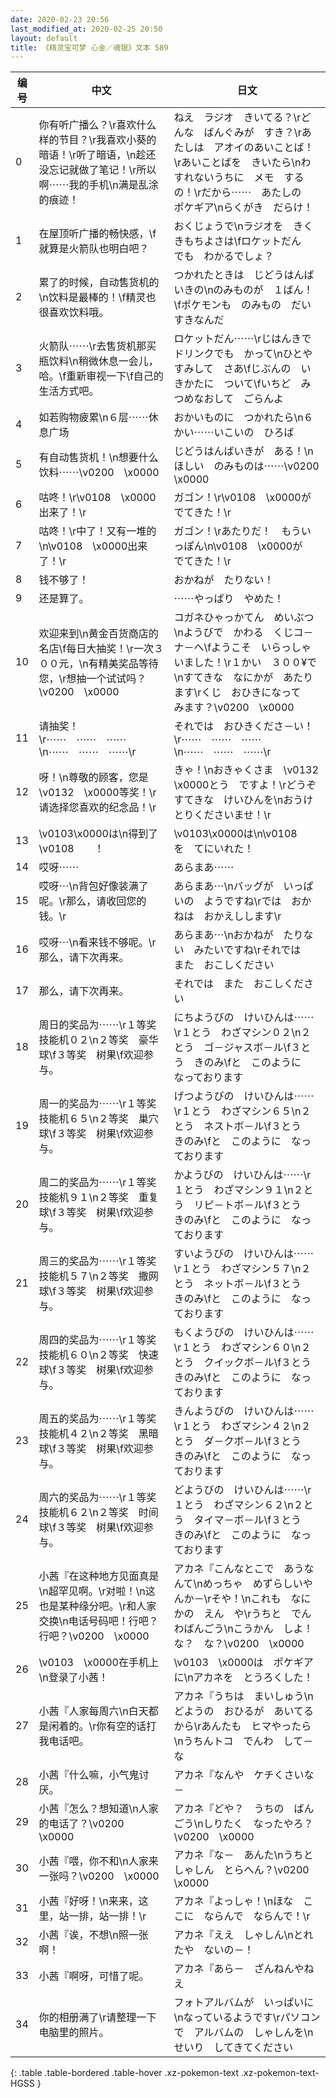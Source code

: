 ```yaml
---
date: 2020-02-23 20:56
last_modified_at: 2020-02-25 20:50
layout: default
title: 《精灵宝可梦 心金／魂银》文本 589
---
```

| 编号 | 中文 | 日文 |
| ---- | ---- | ---- |
| 0 | 你有听广播么？\r喜欢什么样的节目？\r我喜欢小葵的暗语！\r听了暗语，\n趁还没忘记就做了笔记！\r所以啊⋯⋯我的手机\n满是乱涂的痕迹！ | ねえ　ラジオ　きいてる？\rどんな　ばんぐみが　すき？\rあたしは　アオイのあいことば！\rあいことばを　きいたら\nわすれないうちに　メモ　するの！\rだから⋯⋯　あたしの　ポケギア\nらくがき　だらけ！ |
| 1 | 在屋顶听广播的畅快感，\f就算是火箭队也明白吧？ | おくじょうで\nラジオを　きく　きもちよさは\fロケットだん　でも　わかるでしょ？ |
| 2 | 累了的时候，自动售货机的\n饮料是最棒的！\f精灵也很喜欢饮料哦。 | つかれたときは　じどうはんばいきの\nのみものが　１ばん！\fポケモンも　のみもの　だいすきなんだ |
| 3 | 火箭队⋯⋯\r去售货机那买瓶饮料\n稍微休息一会儿，哈。\f重新审视一下\f自己的生活方式吧。 | ロケットだん⋯⋯\rじはんきで　ドリンクでも　かって\nひとやすみして　さあ\fじぶんの　いきかたに　ついて\fいちど　みつめなおして　ごらんよ |
| 4 | 如若购物疲累\n６层⋯⋯休息广场 | おかいものに　つかれたら\n６かい⋯⋯いこいの　ひろば |
| 5 | 有自动售货机！\n想要什么饮料⋯⋯\v0200　\x0000 | じどうはんばいきが　ある！\nほしい　のみものは⋯⋯\v0200　\x0000 |
| 6 | 咕咚！\r\v0108　\x0000出来了！\r | ガゴン！\r\v0108　\x0000が　でてきた！\r |
| 7 | 咕咚！\r中了！又有一堆的\n\v0108　\x0000出来了！\r | ガゴン！\rあたりだ！　もういっぽん\n\v0108　\x0000が　でてきた！\r |
| 8 | 钱不够了！ | おかねが　たりない！ |
| 9 | 还是算了。 | ⋯⋯やっぱり　やめた！ |
| 10 | 欢迎来到\n黄金百货商店的名店\f每日大抽奖！\r一次３００元，\n有精美奖品等待您，\r想抽一个试试吗？\v0200　\x0000 | コガネひゃっかてん　めいぶつ\nようびで　かわる　くじコ－ナ－へ\fようこそ　いらっしゃいました！\r１かい　３００¥で\nすてきな　なにかが　あたります\rくじ　おひきになって　みます？\v0200　\x0000 |
| 11 | 请抽奖！\r⋯⋯　⋯⋯　⋯⋯\n⋯⋯　⋯⋯　⋯⋯\r | それでは　おひきくださ－い！\r⋯⋯　⋯⋯　⋯⋯\n⋯⋯　⋯⋯　⋯⋯\r |
| 12 | 呀！\n尊敬的顾客，您是\v0132　\x0000等奖！\r请选择您喜欢的纪念品！\r | きゃ！\nおきゃくさま　\v0132　\x0000とう　ですよ！\rどうぞ　すてきな　けいひんを\nおうけとりくださいませ！\r |
| 13 | \v0103\x0000は\n得到了\v0108　　！ | \v0103\x0000は\n\v0108　　を　てにいれた！ |
| 14 | 哎呀⋯⋯ | あらまあ⋯⋯ |
| 15 | 哎呀⋯\n背包好像装满了呢。\r那么，请收回您的钱。\r | あらまあ⋯\nバッグが　いっぱいの　ようですね\rでは　おかねは　おかえしします\r |
| 16 | 哎呀⋯\n看来钱不够呢。\r那么，请下次再来。 | あらまあ⋯\nおかねが　たりない　みたいですね\rそれでは　また　おこしください |
| 17 | 那么，请下次再来。 | それでは　また　おこしください |
| 18 | 周日的奖品为⋯⋯\r１等奖　技能机０２\n２等奖　豪华球\f３等奖　树果\f欢迎参与。 | にちようびの　けいひんは⋯⋯\r１とう　わざマシン０２\n２とう　ゴ－ジャスボ－ル\f３とう　きのみ\fと　このように　なっております |
| 19 | 周一的奖品为⋯⋯\r１等奖　技能机６５\n２等奖　巢穴球\f３等奖　树果\f欢迎参与。 | げつようびの　けいひんは⋯⋯\r１とう　わざマシン６５\n２とう　ネストボ－ル\f３とう　きのみ\fと　このように　なっております |
| 20 | 周二的奖品为⋯⋯\r１等奖　技能机９１\n２等奖　重复球\f３等奖　树果\f欢迎参与。 | かようびの　けいひんは⋯⋯\r１とう　わざマシン９１\n２とう　リピ－トボ－ル\f３とう　きのみ\fと　このように　なっております |
| 21 | 周三的奖品为⋯⋯\r１等奖　技能机５７\n２等奖　撒网球\f３等奖　树果\f欢迎参与。 | すいようびの　けいひんは⋯⋯\r１とう　わざマシン５７\n２とう　ネットボ－ル\f３とう　きのみ\fと　このように　なっております |
| 22 | 周四的奖品为⋯⋯\r１等奖　技能机６０\n２等奖　快速球\f３等奖　树果\f欢迎参与。 | もくようびの　けいひんは⋯⋯\r１とう　わざマシン６０\n２とう　クイックボ－ル\f３とう　きのみ\fと　このように　なっております |
| 23 | 周五的奖品为⋯⋯\r１等奖　技能机４２\n２等奖　黑暗球\f３等奖　树果\f欢迎参与。 | きんようびの　けいひんは⋯⋯\r１とう　わざマシン４２\n２とう　ダ－クボ－ル\f３とう　きのみ\fと　このように　なっております |
| 24 | 周六的奖品为⋯⋯\r１等奖　技能机６２\n２等奖　时间球\f３等奖　树果\f欢迎参与。 | どようびの　けいひんは⋯⋯\r１とう　わざマシン６２\n２とう　タイマ－ボ－ル\f３とう　きのみ\fと　このように　なっております |
| 25 | 小茜『在这种地方见面真是\n超罕见啊。\r对啦！\n这也是某种缘分吧。\r和人家交换\n电话号码吧！行吧？行吧？\v0200　\x0000 | アカネ『こんなとこで　あうなんて\nめっちゃ　めずらしいやんか－\rそや！\nこれも　なにかの　えん　や\rうちと　でんわばんごう\nこうかん　しよ！　な？　な？\v0200　\x0000 |
| 26 | \v0103　\x0000在手机上\n登录了小茜！ | \v0103　\x0000は　ポケギアに\nアカネを　とうろくした！ |
| 27 | 小茜『人家每周六\n白天都是闲着的。\r你有空的话打我电话吧。 | アカネ『うちは　まいしゅう\nどようの　おひるが　あいてるから\rあんたも　ヒマやったら\nうちんトコ　でんわ　して－な |
| 28 | 小茜『什么嘛，小气鬼讨厌。 | アカネ『なんや　ケチくさいな－ |
| 29 | 小茜『怎么？想知道\n人家的电话了？\v0200　\x0000 | アカネ『どや？　うちの　ばんごう\nしりたく　なったやろ？\v0200　\x0000 |
| 30 | 小茜『喂，你不和\n人家来一张吗？\v0200　\x0000 | アカネ『な－　あんた\nうちと　しゃしん　とらへん？\v0200　\x0000 |
| 31 | 小茜『好呀！\n来来，这里，站一排，站一排！\r | アカネ『よっしゃ！\nほな　ここに　ならんで　ならんで！\r |
| 32 | 小茜『诶，不想\n照一张啊！ | アカネ『ええ　しゃしん\nとれたや　ないの－！ |
| 33 | 小茜『啊呀，可惜了呢。 | アカネ『あら－　ざんねんやねえ |
| 34 | 你的相册满了\r请整理一下电脑里的照片。 | フォトアルバムが　いっぱいに\nなっているようです\rパソコンで　アルバムの　しゃしんを\nせいり　してきてください |
{: .table .table-bordered .table-hover .xz-pokemon-text .xz-pokemon-text-HGSS }